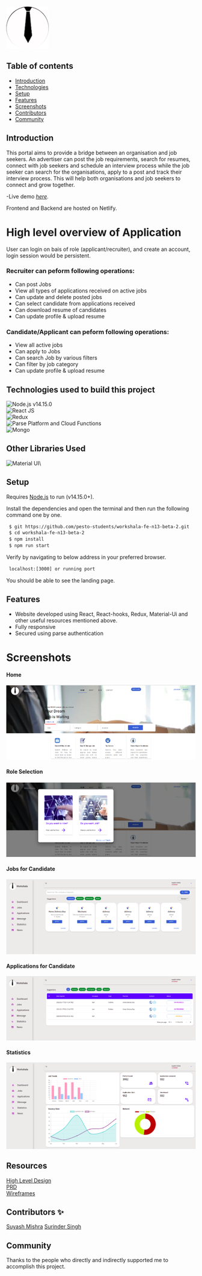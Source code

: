   ![alt text](https://github.com/pesto-students/workshala-fe-n13-beta-2/blob/feature_suyash7/workshala/screenshots/logo.png)
 ## Table of contents
 - [Introduction](#intro)
 - [Technologies](#technologies)
 - [Setup](#setup)
 - [Features](#features)
 - [Screenshots](#screenshots)
 - [Contributors](#contributors)
 - [Community](#Community)
 
## Introduction      
This portal aims to provide a bridge between an organisation and job seekers. An advertiser can post the job requirements, search for resumes, connect with job seekers and schedule an interview process while the job seeker can search for the organisations, apply to a post and track their interview process. This will help both organisations and job seekers to connect and grow together.

-Live demo [_here_](https://workshala.netlify.app/).

Frontend and Backend are hosted on Netlify.

# High level overview of Application
User can login on bais of role (applicant/recruiter), and create an account, login session would be persistent. 

### Recruiter can peform following operations: ###

* Can post Jobs
* View all types of applications received on active jobs
* Can update and delete posted jobs
* Can select candidate from applications received
* Can download resume of candidates
* Can update profile & upload resume

### Candidate/Applicant can peform following operations: ###

* View all active jobs
* Can apply to Jobs
* Can search Job by various filters
* Can filter by job category
* Can update profile & upload resume

## Technologies used to build this project
![Node.js **v14.15.0**](https://img.shields.io/badge/Netlify-00C7B7?style=for-the-badge&logo=netlify&logoColor=white)\
 ![React JS](https://img.shields.io/badge/React-20232A?style=for-the-badge&logo=react&logoColor=61DAFB)\
 ![Redux](https://img.shields.io/badge/Redux-593D88?style=for-the-badge&logo=redux&logoColor=white)\
 ![Parse Platform and Cloud Functions](https://img.shields.io/badge/Parse--Platform--and--Cloud--Functions-0081AA?style=for-the-badge&logo=Formik&logoColor=white)\
 ![Mongo](https://img.shields.io/badge/MongoDB-4EA94B?style=for-the-badge&logo=mongodb&logoColor=white)
 
 ## Other Libraries Used
![Material UI](https://img.shields.io/badge/Material--UI-0081CB?style=for-the-badge&logo=material-ui&logoColor=white)\


## Setup
Requires [Node.js](https://nodejs.org/) to run (v14.15.0+).

Install the dependencies and open the terminal and then run the following command one by one.
```sh
 $ git https://github.com/pesto-students/workshala-fe-n13-beta-2.git
 $ cd workshala-fe-n13-beta-2
 $ npm install
 $ npm run start
 ```
 Verify by navigating to below address in your preferred browser.
```sh
 localhost:[3000] or running port
 ```
You should be able to see the landing page.


## Features

 

- Website developed using React, React-hooks, Redux, Material-Ui and other useful resources mentioned above.
- Fully responsive
- Secured using parse authentication

 

# Screenshots

#### Home ####
![alt text](https://github.com/pesto-students/workshala-fe-n13-beta-2/blob/feature_suyash7/workshala/screenshots/homePage.png)

#### Role Selection ####
![alt_text](https://github.com/pesto-students/workshala-fe-n13-beta-2/blob/feature_suyash7/workshala/screenshots/roleSelection.png)

#### Jobs for Candidate ####
![alt text](https://github.com/pesto-students/workshala-fe-n13-beta-2/blob/feature_suyash7/workshala/screenshots/jobs.png)

#### Applications for Candidate ####
![alt text](https://github.com/pesto-students/workshala-fe-n13-beta-2/blob/feature_suyash7/workshala/screenshots/applications.png)

#### Statistics ####
![alt text](https://github.com/pesto-students/workshala-fe-n13-beta-2/blob/feature_suyash7/workshala/screenshots/statistics.png)




## Resources
<a href="https://drive.google.com/file/d/1cC4kN9hvdbrJ46JcLVq3Wl1GUqPrdjDN/view?usp=sharing">High Level Design</a>\
 <a href="https://drive.google.com/file/d/1WdoRLHHUdSZdTPbihuKifWdK5IEBLhRF/view?usp=sharing"> PRD </a>\
 <a href="https://www.figma.com/file/ltKSWWxHXn3zv5v1PvbO3p/Untitled?node-id=0%3A1"> Wireframes</a>
 
## Contributors ✨

 
<a href="https://github.com/suyashm002"><img src="" width="100px;" alt=""/>Suyash Mishra</a>
<a href=" "><img src="" width="100px;" alt=""/>Surinder Singh</a>



## Community
Thanks to the people who directly and indirectly supported me to accomplish this project.
